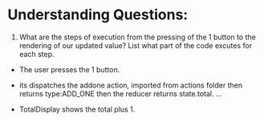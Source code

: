 # Understanding Questions:

1. What are the steps of execution from the pressing of the 1 button to the rendering of our updated value? List what part of the code excutes for each step.

- The user presses the 1 button.
- its dispatches the addone action, imported from actions folder then returns type:ADD_ONE then the reducer returns state.total.
  ...

- TotalDisplay shows the total plus 1.
